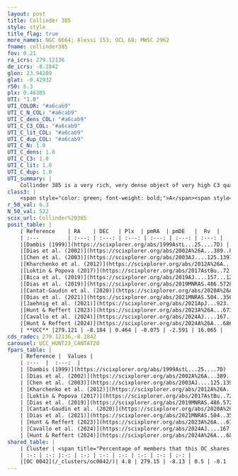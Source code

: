 ```yaml
---
layout: post
title: Collinder 385
style: style
title_flag: true
more_names: NGC 6664; Alessi 153; OCL 68; MWSC 2962
fname: collinder385
fov: 0.21
ra_icrs: 279.12136
de_icrs: -8.1842
glon: 23.94209
glat: -0.42932
r50: 6.3
plx: 0.46385
UTI: "1.0"
UTI_COLOR: "#a6cab9"
UTI_C_N_COL: "#a6cab9"
UTI_C_dens_COL: "#a6cab9"
UTI_C_C3_COL: "#a6cab9"
UTI_C_lit_COL: "#a6cab9"
UTI_C_dup_COL: "#a6cab9"
UTI_C_N: 1.0
UTI_C_dens: 1.0
UTI_C_C3: 1.0
UTI_C_lit: 1.0
UTI_C_dup: 1.0
UTI_summary: |
    Collinder 385 is a very rich, very dense object of very high C3 quality. It is very well-studied in the literature. This object shares a very small percentage of members with a later reported entry.
class3: |
    <span style="color: green; font-weight: bold;">A</span><span style="color: green; font-weight: bold;">A</span>
r_50_val: 6.3
N_50_val: 522
scix_url: Collinder%20385
posit_table: |
    | Reference    | RA    | DEC   | Plx  | pmRA  | pmDE   |  Rv  |
    | :---         | :---: | :---: | :---: | :---: | :---: | :---: |
    |[Dambis (1999)](https://scixplorer.org/abs/1999AstL...25....7D) | 279.154 | -7.813 | -- | -- | -- | -- |
    |[Dias et al. (2002)](https://scixplorer.org/abs/2002A%26A...389..871D) | 279.154 | -7.813 | -- | -0.31 | -2.31 | 18.58 |
    |[Chen et al. (2003)](https://scixplorer.org/abs/2003AJ....125.1397C) | 279.209 | -8.173 | -- | -0.31 | -2.31 | 17.8 |
    |[Kharchenko et al. (2012)](https://scixplorer.org/abs/2012A%26A...543A.156K) | 279.132 | -8.21 | -- | -2.52 | -2.0 | -- |
    |[Loktin & Popova (2017)](https://scixplorer.org/abs/2017AstBu..72..257L) | 279.15 | -7.814 | -- | -2.729 | -3.562 | 17.8 |
    |[Bica et al. (2019)](https://scixplorer.org/abs/2019AJ....157...12B) | 279.14 | -8.216 | -- | -- | -- | -- |
    |[Dias et al. (2019)](https://scixplorer.org/abs/2019MNRAS.486.5726D) | 279.125 | -8.194 | 0.468 | -0.089 | -2.561 | -4.44 |
    |[Cantat-Gaudin et al. (2020)](https://scixplorer.org/abs/2020A%26A...640A...1C) | 279.125 | -8.194 | 0.468 | -0.089 | -2.561 | -- |
    |[Dias et al. (2021)](https://scixplorer.org/abs/2021MNRAS.504..356D) | 279.125 | -8.188 | 0.473 | -0.094 | -2.55 | 2.007 |
    |[Jaehnig et al. (2021)](https://scixplorer.org/abs/2021ApJ...923..129J) | 279.131 | -8.199 | 0.509 | -0.091 | -2.552 | -- |
    |[Hunt & Reffert (2023)](https://scixplorer.org/abs/2023A%26A...673A.114H) | 279.118 | -8.206 | 0.455 | -0.099 | -2.593 | 17.343 |
    |[Cavallo et al. (2024)](https://scixplorer.org/abs/2024AJ....167...12C) | 279.119 | -8.185 | 0.456 | -- | -- | -- |
    |[Hunt & Reffert (2024)](https://scixplorer.org/abs/2024A%26A...686A..42H) | 279.118 | -8.206 | 0.455 | -0.099 | -2.593 | 17.343 |
    | **UCC** |279.121 | -8.184 | 0.464 | -0.075 | -2.591 | 16.065 | 
cds_radec: 279.12136,-8.1842
carousel: UCC_HUNT23_CANTAT20
fpars_table: |
    | Reference |  Values |
    | :---  |  :---:  |
    | [Dambis (1999)](https://scixplorer.org/abs/1999AstL...25....7D) | `E_B-V_=0.729, DM0=10.5, log_age_=7.9` |
    | [Dias et al. (2002)](https://scixplorer.org/abs/2002A%26A...389..871D) | `E(B-V)=0.709, Dist=1164.0, Age=7.162` |
    | [Chen et al. (2003)](https://scixplorer.org/abs/2003AJ....125.1397C) | `HDis=1164, Age=0.01` |
    | [Kharchenko et al. (2012)](https://scixplorer.org/abs/2012A%26A...543A.156K) | `e_bv=0.739, distance=1708, log_age=7.9` |
    | [Loktin & Popova (2017)](https://scixplorer.org/abs/2017AstBu..72..257L) | `E(B-V)=0.706, Dmod=10.366, logt=7.191` |
    | [Dias et al. (2019)](https://scixplorer.org/abs/2019MNRAS.486.5726D) | `E(B-V)=0.7, Dist=1897, logAge=7.379, Z=0.002` |
    | [Cantat-Gaudin et al. (2020)](https://scixplorer.org/abs/2020A%26A...640A...1C) | `AVNN=1.94, DMNN=11.62, AgeNN=8.35` |
    | [Dias et al. (2021)](https://scixplorer.org/abs/2021MNRAS.504..356D) | `Av=2.441, Dist=1944, logage=7.106, [Fe/H]=-0.138` |
    | [Hunt & Reffert (2023)](https://scixplorer.org/abs/2023A%26A...673A.114H) | `AV50=2.541, diffAV50=2.421, MOD50=11.463, logAge50=7.84` |
    | [Cavallo et al. (2024)](https://scixplorer.org/abs/2024AJ....167...12C) | `AV50=2.95, dMod50=11.23, logAge50=7.7, [Fe/H]50=-0.46` |
    | [Hunt & Reffert (2024)](https://scixplorer.org/abs/2024A%26A...686A..42H) | `MassJ=3176.96` |
shared_table: |
    | Cluster | <span title="Percentage of members that this OC shares with the ones listed">%</span>   | RA   | DEC   | Plx   | pmRA  | pmDE  | Rv | UTI |
    | :-: | :-: |:-: | :-: | :-: | :-: | :-: | :-: | :-: |
    |[OC 0042](/_clusters/oc0042/)| 4.8 | 279.15 | -8.13 | 0.5 | -0.1 | -2.6 | -8.18 |0.0 |
---
```

